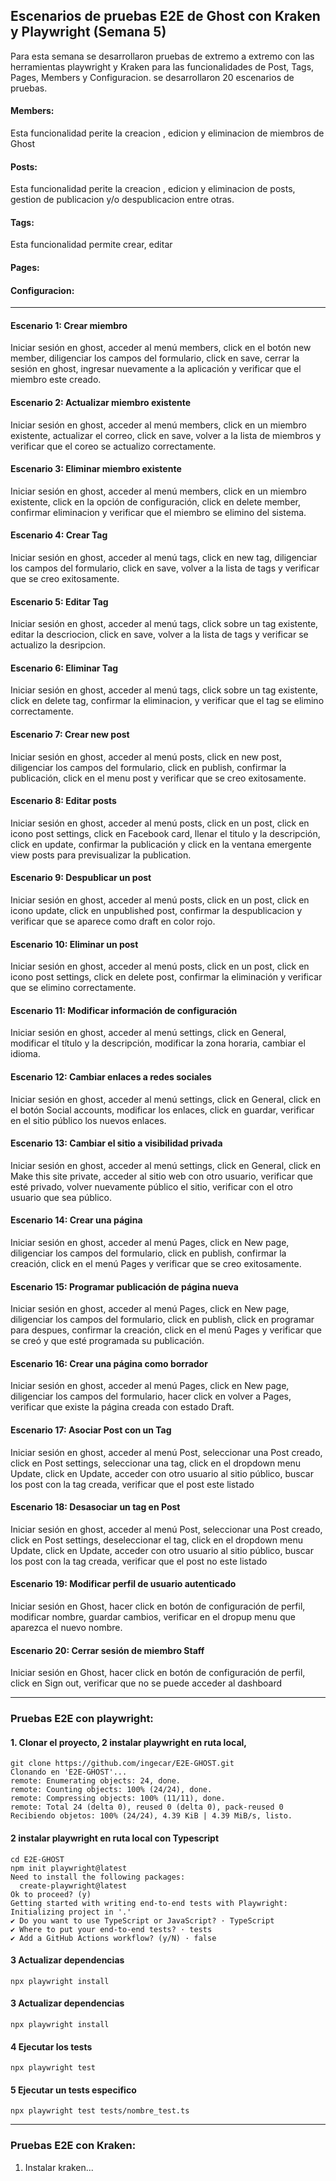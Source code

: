 ##  Escenarios de pruebas E2E de Ghost con Kraken y Playwright (Semana 5)
Para esta semana se desarrollaron pruebas de extremo a extremo con las herramientas playwright y Kraken para las funcionalidades de Post, Tags, Pages, Members y Configuracion. se desarrollaron 20 escenarios de pruebas.

#### Members: 
Esta funcionalidad perite la creacion , edicion y eliminacion de miembros de Ghost
#### Posts: 
Esta funcionalidad perite la creacion , edicion y eliminacion de posts, gestion de publicacion y/o despublicacion  entre otras.
#### Tags: 
Esta funcionalidad permite crear, editar
#### Pages: 
#### Configuracion: 
***

#### Escenario 1: Crear miembro 
Iniciar sesión en ghost,  acceder al menú members, click en el botón new member, diligenciar los campos del formulario, click en save,  cerrar la sesión en ghost, ingresar nuevamente a la aplicación y verificar que el miembro este creado.

#### Escenario 2: Actualizar miembro existente
Iniciar sesión en ghost, acceder al menú members, click en un miembro existente, actualizar el correo, click en save, volver a la lista de miembros y verificar que el coreo se actualizo correctamente.

#### Escenario 3: Eliminar miembro existente
Iniciar sesión en ghost, acceder al menú members, click en un miembro existente, click en la opción de configuración, click en delete member, confirmar eliminacion y verificar que el miembro se elimino del sistema.

#### Escenario 4: Crear Tag
Iniciar sesión en ghost, acceder al menú tags, click en new tag,  diligenciar los campos del formulario, click en save, volver a la lista de tags y verificar que se creo exitosamente.

#### Escenario 5: Editar Tag
Iniciar sesión en ghost, acceder al menú tags, click sobre un tag existente, editar la descriocion, click en save, volver a la lista de tags y verificar se actualizo la desripcion.

#### Escenario 6: Eliminar Tag
Iniciar sesión en ghost, acceder al menú tags, click sobre un tag existente, click en delete tag, confirmar la eliminacion, y verificar que el tag se elimino correctamente.

#### Escenario 7: Crear new post
Iniciar sesión en ghost, acceder al menú posts, click en new post,  diligenciar los campos del formulario, click en publish, confirmar la publicación, click en el menu post y verificar que se creo exitosamente.

#### Escenario 8: Editar posts
Iniciar sesión en ghost, acceder al menú posts, click en un post,  click en icono post settings, click en Facebook card, llenar el titulo y la descripción, click en update, confirmar la publicación y click en la ventana emergente view posts para previsualizar la publication.

#### Escenario 9: Despublicar un post
Iniciar sesión en ghost, acceder al menú posts, click en un post, click en icono update, click en unpublished post, confirmar la despublicacion y verificar que se aparece como draft en color rojo.

#### Escenario 10: Eliminar un post
Iniciar sesión en ghost, acceder al menú posts, click en un post, click en icono post settings, click en delete post, confirmar la eliminación y verificar que se elimino correctamente.

#### Escenario 11: Modificar información de configuración
Iniciar sesión en ghost, acceder al menú settings, click en General, modificar el título y la descripción, modificar la zona horaria, cambiar el idioma.

#### Escenario 12: Cambiar enlaces a redes sociales
Iniciar sesión en ghost, acceder al menú settings, click en General, click en el botón Social accounts, modificar los enlaces, click en guardar, verificar en el sitio público los nuevos enlaces.

#### Escenario 13: Cambiar el sitio a visibilidad privada
Iniciar sesión en ghost, acceder al menú settings, click en General, click en Make this site private, acceder al sitio web con otro usuario, verificar que esté privado, volver nuevamente público el sitio, verificar con el otro usuario que sea público.

#### Escenario 14: Crear una página
Iniciar sesión en ghost, acceder al menú Pages, click en New page,  diligenciar los campos del formulario, click en publish, confirmar la creación, click en el menú Pages y verificar que se creo exitosamente.

#### Escenario 15: Programar publicación de página nueva
Iniciar sesión en ghost, acceder al menú Pages, click en New page,  diligenciar los campos del formulario, click en publish, click en programar para despues, confirmar la creación, click en el menú Pages y verificar que se creó y que esté programada su publicación.

#### Escenario 16: Crear una página como borrador
Iniciar sesión en ghost, acceder al menú Pages, click en New page,  diligenciar los campos del formulario, hacer click en volver a Pages,  verificar que existe la página creada con estado Draft.

#### Escenario 17: Asociar Post con un Tag
Iniciar sesión en ghost, acceder al menú Post, seleccionar una Post creado, click en Post settings, seleccionar una tag, click en el dropdown menu Update, click en Update, acceder con otro usuario al sitio público, buscar los post con la tag creada, verificar que el post este listado

#### Escenario 18: Desasociar un tag en Post
Iniciar sesión en ghost, acceder al menú Post, seleccionar una Post creado, click en Post settings, deseleccionar el tag, click en el dropdown menu Update, click en Update, acceder con otro usuario al sitio público, buscar los post con la tag creada, verificar que el post no este listado

#### Escenario 19: Modificar perfil de usuario autenticado
Iniciar sesión en Ghost, hacer click en botón de configuración de perfil, modificar nombre, guardar cambios, verificar en el dropup menu que aparezca el nuevo nombre.

#### Escenario 20: Cerrar sesión de miembro Staff
Iniciar sesión en Ghost, hacer click en botón de configuración de perfil, click en Sign out, verificar que no se puede acceder al dashboard

***
### Pruebas E2E con playwright:
#### 1. Clonar el proyecto, 2 instalar playwright en ruta local, 
```
git clone https://github.com/ingecar/E2E-GHOST.git
Clonando en 'E2E-GHOST'...
remote: Enumerating objects: 24, done.
remote: Counting objects: 100% (24/24), done.
remote: Compressing objects: 100% (11/11), done.
remote: Total 24 (delta 0), reused 0 (delta 0), pack-reused 0
Recibiendo objetos: 100% (24/24), 4.39 KiB | 4.39 MiB/s, listo.
```
#### 2 instalar playwright en ruta local con Typescript
```
cd E2E-GHOST 
npm init playwright@latest
Need to install the following packages:
  create-playwright@latest
Ok to proceed? (y) 
Getting started with writing end-to-end tests with Playwright:
Initializing project in '.'
✔ Do you want to use TypeScript or JavaScript? · TypeScript
✔ Where to put your end-to-end tests? · tests
✔ Add a GitHub Actions workflow? (y/N) · false
```
#### 3 Actualizar dependencias
```
npx playwright install  
```
#### 3 Actualizar dependencias
```
npx playwright install  
```
#### 4 Ejecutar los tests
```
npx playwright test
```
#### 5 Ejecutar un tests especifico
```
npx playwright test tests/nombre_test.ts
```

***
### Pruebas E2E con Kraken:

1. Instalar kraken...


